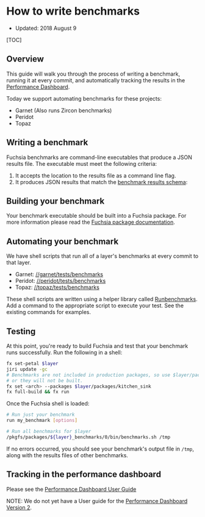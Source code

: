 # How to write benchmarks

* Updated: 2018 August 9

[TOC]


## Overview

This guide will walk you through the process of writing a benchmark, running it at every
commit, and automatically tracking the results in the [Performance Dashboard].

Today we support automating benchmarks for these projects:
* Garnet (Also runs Zircon benchmarks)
* Peridot
* Topaz

## Writing a benchmark

Fuchsia benchmarks are command-line executables that produce a JSON results file.  The
executable must meet the following criteria:

1. It accepts the location to the results file as a command line flag.
2. It produces JSON results that match the [benchmark results schema]:

## Building your benchmark

Your benchmark executable should be built into a Fuchsia package.  For more information
please read the [Fuchsia package documentation].

## Automating your benchmark

We have shell scripts that run all of a layer's benchmarks at every commit to that layer.

* Garnet: [//garnet/tests/benchmarks](https://fuchsia.googlesource.com/garnet/+/master/tests/benchmarks)
* Peridot: [//peridot/tests/benchmarks](https://fuchsia.googlesource.com/peridot/+/master/tests/benchmarks)
* Topaz: [//topaz/tests/benchmarks](https://fuchsia.googlesource.com/topaz/+/master/tests/benchmarks)

These shell scripts are written using a helper library called [Runbenchmarks].  Add a
command to the appropriate script to execute your test.  See the existing commands for
examples.

## Testing

At this point, you're ready to build Fuchsia and test that your benchmark runs
successfully. Run the following in a shell:

```sh
fx set-petal $layer
jiri update -gc
# Benchmarks are not included in production packages, so use $layer/packages/kitchen_sink
# or they will not be built.
fx set <arch> --packages $layer/packages/kitchen_sink
fx full-build && fx run
```

Once the Fuchsia shell is loaded:

```sh
# Run just your benchmark
run my_benchmark [options]

# Run all benchmarks for $layer
/pkgfs/packages/${layer}_benchmarks/0/bin/benchmarks.sh /tmp
```

If no errors occurred, you should see your benchmark's output file in `/tmp`, along with
the results files of other benchmarks.

## Tracking in the performance dashboard

Please see the [Performance Dashboard User Guide]

NOTE: We do not yet have a User guide for the [Performance Dashboard Version 2].

[benchmark results schema]: results_schema.md
[Fuchsia package documentation]: /development/build/packages.md
[Performance Dashboard]: https://chromeperf.appspot.com/report
[Performance Dashboard User Guide]: catapult_user_guide.md
[Performance Dashboard Version 2]: https://v2spa-dot-chromeperf.appspot.com/
[Runbenchmarks]: https://fuchsia.googlesource.com/garnet/+/master/testing/runbenchmarks
[//zircon/system/ulib/perftest]: https://fuchsia.googlesource.com/zircon/+/master/system/ulib/perftest/
[//garnet/go/src/benchmarks]: https://fuchsia.googlesource.com/garnet/+/master/go/src/benchmarks
